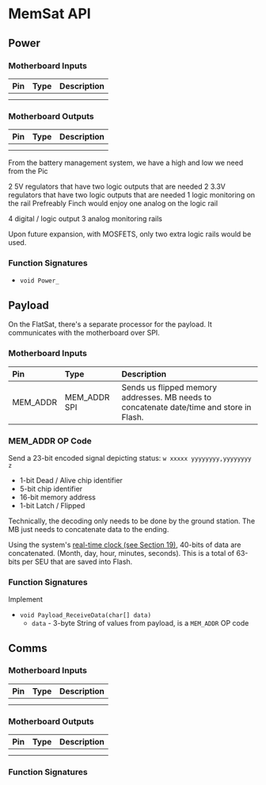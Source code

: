 # MemSat API
## Power
### Motherboard Inputs

| Pin  | Type | Description |
| :--- | :--- | :---        |
|      |      |             |
|      |      |             |

### Motherboard Outputs

| Pin  | Type | Description |
| :--- | :--- | :---        |
|      |      |             |
|      |      |             |

From the battery management system, we have a high and low we need from the Pic 

2 5V regulators that have two logic outputs that are needed
2 3.3V regulators that have two logic outputs that are needed
1 logic monitoring on the rail
Prefreably Finch would enjoy one analog on the logic rail

4 digital / logic output
3 analog monitoring rails

Upon future expansion, with MOSFETS, only two extra logic rails would be used.

### Function Signatures

* `void Power_`

## Payload

On the FlatSat, there's a separate processor for the payload. It communicates with the motherboard over SPI.

### Motherboard Inputs

| Pin  | Type | Description |
| :--- | :--- | :---        |
| MEM_ADDR  | MEM_ADDR SPI  | Sends us flipped memory addresses. MB needs to concatenate date/time and store in Flash. |


### MEM_ADDR OP Code
Send a 23-bit encoded signal depicting status:
`w xxxxx yyyyyyyy,yyyyyyyy z`

* 1-bit Dead / Alive chip identifier
* 5-bit chip identifier
* 16-bit memory address
* 1-bit Latch / Flipped

Technically, the decoding only needs to be done by the ground station. The MB just needs to concatenate data to the ending.

Using the system's [real-time clock (see Section 19)](http://ww1.microchip.com/downloads/en/DeviceDoc/39905e.pdf), 40-bits of data are concatenated. (Month, day, hour, minutes, seconds). This is a total of 63-bits per SEU that are saved into Flash.

### Function Signatures

Implement
* `void Payload_ReceiveData(char[] data)`
    * `data` - 3-byte String of values from payload, is a `MEM_ADDR` OP code
    
## Comms
### Motherboard Inputs

| Pin  | Type | Description |
| :--- | :--- | :---        |
|      |      |             |
|      |      |             |

### Motherboard Outputs

| Pin  | Type | Description |
| :--- | :--- | :---        |
|      |      |             |
|      |      |             |

### Function Signatures
